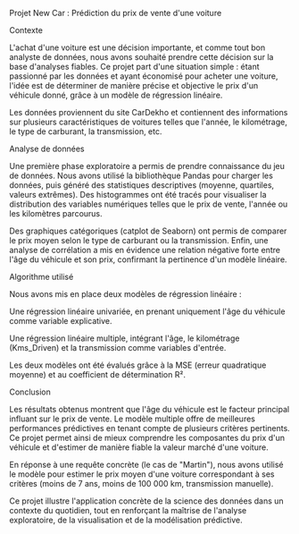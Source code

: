 Projet New Car : Prédiction du prix de vente d'une voiture

Contexte

L'achat d'une voiture est une décision importante, et comme tout bon analyste de données, nous avons souhaité prendre cette décision sur la base d'analyses fiables. Ce projet part d'une situation simple : étant passionné par les données et ayant économisé pour acheter une voiture, l'idée est de déterminer de manière précise et objective le prix d'un véhicule donné, grâce à un modèle de régression linéaire.

Les données proviennent du site CarDekho et contiennent des informations sur plusieurs caractéristiques de voitures telles que l'année, le kilométrage, le type de carburant, la transmission, etc.

Analyse de données

Une première phase exploratoire a permis de prendre connaissance du jeu de données. Nous avons utilisé la bibliothèque Pandas pour charger les données, puis généré des statistiques descriptives (moyenne, quartiles, valeurs extrêmes). Des histogrammes ont été tracés pour visualiser la distribution des variables numériques telles que le prix de vente, l'année ou les kilomètres parcourus.

Des graphiques catégoriques (catplot de Seaborn) ont permis de comparer le prix moyen selon le type de carburant ou la transmission. Enfin, une analyse de corrélation a mis en évidence une relation négative forte entre l'âge du véhicule et son prix, confirmant la pertinence d'un modèle linéaire.

Algorithme utilisé

Nous avons mis en place deux modèles de régression linéaire :

Une régression linéaire univariée, en prenant uniquement l'âge du véhicule comme variable explicative.

Une régression linéaire multiple, intégrant l'âge, le kilométrage (Kms_Driven) et la transmission comme variables d'entrée.

Les deux modèles ont été évalués grâce à la MSE (erreur quadratique moyenne) et au coefficient de détermination R².

Conclusion

Les résultats obtenus montrent que l'âge du véhicule est le facteur principal influant sur le prix de vente. Le modèle multiple offre de meilleures performances prédictives en tenant compte de plusieurs critères pertinents. Ce projet permet ainsi de mieux comprendre les composantes du prix d'un véhicule et d'estimer de manière fiable la valeur marché d'une voiture.

En réponse à une requête concrète (le cas de "Martin"), nous avons utilisé le modèle pour estimer le prix moyen d'une voiture correspondant à ses critères (moins de 7 ans, moins de 100 000 km, transmission manuelle).

Ce projet illustre l'application concrète de la science des données dans un contexte du quotidien, tout en renforçant la maîtrise de l'analyse exploratoire, de la visualisation et de la modélisation prédictive.

